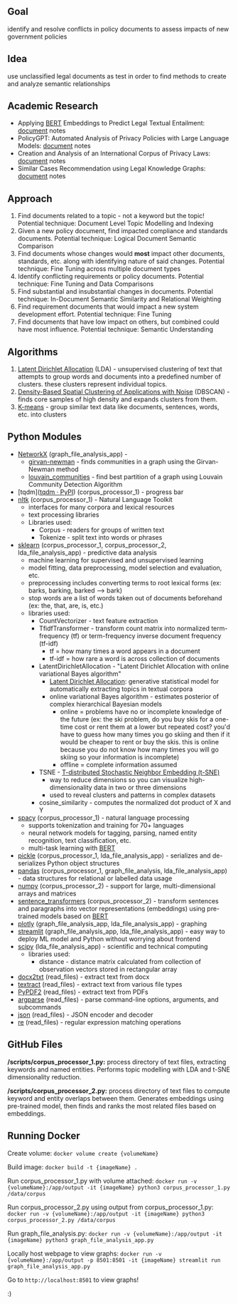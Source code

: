 ## Goal
identify and resolve conflicts in policy documents to assess impacts of new government policies

## Idea
use unclassified legal documents as test in order to find methods to create and analyze semantic relationships

## Academic Research
- Applying [BERT](notes/BERT.md) Embeddings to Predict Legal Textual Entailment: [document](notes/s12626-022-00101-3.pdf) notes
- PolicyGPT: Automated Analysis of Privacy Policies with Large Language Models: [document](notes/2309.10238v1.pdf) notes
- Creation and Analysis of an International Corpus of Privacy Laws: [document](notes/2024.lrec-main.365.pdf) notes
- Similar Cases Recommendation using Legal Knowledge Graphs: [document](notes/2107.04771v2.pdf) notes

## Approach
1) Find documents related to a topic - not a keyword but the topic! Potential technique: Document Level Topic Modelling and Indexing
2) Given a new policy document, find impacted compliance and standards documents. Potential technique: Logical Document Semantic Comparison
3) Find documents whose changes would **most** impact other documents, standards, etc. along with identifying nature of said changes. Potential technique: Fine Tuning across multiple document types
4) Identify conflicting requirements or policy documents. Potential technique: Fine Tuning and Data Comparisons
5) Find substantial and insubstantial changes in documents. Potential technique: In-Document Semantic Similarity and Relational Weighting
6) Find requirement documents that would impact a new system development effort. Potential technique: Fine Tuning
7) Find documents that have low impact on others, but combined could have most influence. Potential technique: Semantic Understanding

## Algorithms
1) [Latent Dirichlet Allocation](<notes/Latent Dirichlet Allocation>) (LDA) - unsupervised clustering of text that attempts to group words and documents into a predefined number of clusters. these clusters represent individual topics.
2) [Density-Based Spatial Clustering of Applications with Noise](<notes/Density-Based Spatial Clustering of Applications with Noise.md>) (DBSCAN) - finds core samples of high density and expands clusters from them.
3) [K-means](notes/K-means) - group similar text data like documents, sentences, words, etc. into clusters

## Python Modules
- [NetworkX](https://networkx.org/documentation/stable/index.html) (graph_file_analysis_app) - 
	- [girvan-newman](https://networkx.org/documentation/stable/reference/algorithms/generated/networkx.algorithms.community.centrality.girvan_newman.html) - finds communities in a graph using the Girvan-Newman method
	- [louvain_communities](https://networkx.org/documentation/stable/reference/algorithms/generated/networkx.algorithms.community.louvain.louvain_communities.html#networkx.algorithms.community.louvain.louvain_communities) - find best partition of a graph using Louvain Community Detection Algorithm
- [tqdm]([tqdm · PyPI](https://pypi.org/project/tqdm/)) (corpus_processor_1) - progress  bar
- [nltk](https://www.nltk.org/) (corpus_processor_1) - Natural Language Toolkit
	- interfaces for many corpora and lexical resources
	- text processing libraries
	- Libraries used:
		- Corpus - readers for groups of written text
		- Tokenize - split text into words or phrases
- [sklearn](https://scikit-learn.org/stable/) (corpus_processor_1, corpus_processor_2, lda_file_analysis_app) - predictive data analysis
	- machine learning for supervised and unsupervised learning
	- model fitting, data preprocessing, model selection and evaluation, etc.
	- preprocessing includes converting terms to root lexical forms (ex: barks, barking, barked --> bark)
	- stop words are a list of words taken out of documents beforehand (ex: the, that, are, is, etc.)
	- libraries used:
		- CountVectorizer - text feature extraction
		- TfidfTransformer - transform count matrix into normalized term-frequency (tf) or term-frequency inverse document frequency (tf-idf)
			- tf = how many times a word appears in a document
			- tf-idf = how rare a word is across collection of documents
		- LatentDirichletAllocation - "Latent Dirichlet Allocation with online variational Bayes algorithm"
			- [Latent Dirichlet Allocation](<notes/Latent Dirichlet Allocation>): generative statistical model for automatically extracting topics in textual corpora
			- online variational Bayes algorithm - estimates posterior of complex hierarchical Bayesian models
				- online = problems have no or incomplete knowledge of the future (ex: the ski problem, do you buy skis for a one-time cost or rent them at a lower but repeated cost? you'd have to guess how many times you go skiing and then if it would be cheaper to rent or buy the skis. this is online because you do not know how many times you will go skiing so your information is incomplete)
				- offline = complete information assumed
		- TSNE - [T-distributed Stochastic Neighbor Embedding (t-SNE)](notes/t-SNE.md)
			- way to reduce dimensions so you can visualize high-dimensionality data in two or three dimensions
			- used to reveal clusters and patterns in complex datasets
		- cosine_similarity - computes the normalized dot product of X and Y
- [spacy](https://spacy.io/usage/spacy-101/) (corpus_processor_1) - natural language processing
	- supports tokenization and training for 70+ languages
	- neural network models for tagging, parsing, named entity recognition, text classification, etc.
	- multi-task learning with [BERT](notes/BERT.md)
- [pickle](https://docs.python.org/3/library/pickle.html) (corpus_processor_1, lda_file_analysis_app) - serializes and de-serializes Python object structures
- [pandas](https://pandas.pydata.org/) (corpus_processor_1, graph_file_analysis, lda_file_analysis_app) - data structures for relational or labelled data usage
- [numpy](https://numpy.org/learn/) (corpus_processor_2) - support for large, multi-dimensional arrays and matrices
- [sentence_transformers](https://sbert.net/) (corpus_processor_2) - transform sentences and paragraphs into vector representations (embeddings) using pre-trained models based on [BERT](notes/BERT.md)
- [plotly](https://plotly.com/python/) (graph_file_analysis_app, lda_file_analysis_app) - graphing
- [streamlit](https://streamlit.io/) (graph_file_analysis_app, lda_file_analysis_app) - easy way to deploy ML model and Python without worrying about frontend
- [scipy](https://docs.scipy.org/doc/scipy/index.html) (lda_file_analysis_app) - scientific and technical computing
	- libraries used:
		- distance - distance matrix calculated from collection of observation vectors stored in rectangular array
- [docx2txt](https://pypi.org/project/docx2txt/) (read_files) - extract text from docx
- [textract](https://textract.readthedocs.io/en/stable/) (read_files) - extract text from various file types
- [PyPDF2](https://pypi.org/project/PyPDF2/) (read_files) - extract text from PDFs
- [argparse](https://docs.python.org/3/library/argparse.html) (read_files) - parse command-line options, arguments, and subcommands
- [json](https://docs.python.org/3/library/json.html) (read_files) - JSON encoder and decoder
- [re](https://docs.python.org/3/library/re.html) (read_files) - regular expression matching operations

## GitHub Files
**/scripts/corpus_processor_1.py:** process directory of text files, extracting keywords and named entities. Performs topic modelling with LDA and t-SNE dimensionality reduction. 

**/scripts/corpus_processor_2.py:** process directory of text files to compute keyword and entity overlaps between them. Generates embeddings using pre-trained model, then finds and ranks the most related files based on embeddings.

## Running Docker

Create volume:
`docker volume create {volumeName}`

Build image:
`docker build -t {imageName} .`

Run corpus_processor_1.py with volume attached: 
`docker run -v {volumeName}:/app/output -it {imageName} python3 corpus_processor_1.py /data/corpus`

Run corpus_processor_2.py using output from corpus_processor_1.py:
`docker run -v {volumeName}:/app/output -it {imageName} python3 corpus_processor_2.py /data/corpus`

Run graph_file_analysis.py:
`docker run -v {volumeName}:/app/output -it {imageName} python3 graph_file_analysis_app.py`

Locally host webpage to view graphs:
`docker run -v {volumeName}:/app/output -p 8501:8501 -it {imageName} streamlit run graph_file_analysis_app.py`

Go to `http://localhost:8501` to view graphs!

:)